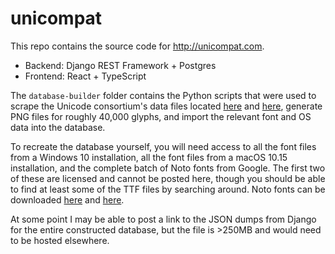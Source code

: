 # unicompat

This repo contains the source code for http://unicompat.com.

* Backend: Django REST Framework + Postgres
* Frontend: React + TypeScript

The `database-builder` folder contains the Python scripts that were used to scrape the Unicode consortium's data files located [here](https://www.unicode.org/Public/UCD/latest/ucdxml/) and [here](https://unicode.org/Public/emoji/13.0/), generate PNG files for roughly 40,000 glyphs, and import the relevant font and OS data into the database.

To recreate the database yourself, you will need access to all the font files from a Windows 10 installation, all the font files from a macOS 10.15 installation, and the complete batch of Noto fonts from Google. The first two of these are licensed and cannot be posted here, though you should be able to find at least some of the TTF files by searching around. Noto fonts can be downloaded [here](https://www.google.com/get/noto/) and [here](https://github.com/googlefonts/noto-fonts).

At some point I may be able to post a link to the JSON dumps from Django for the entire constructed database, but the file is >250MB and would need to be hosted elsewhere.
